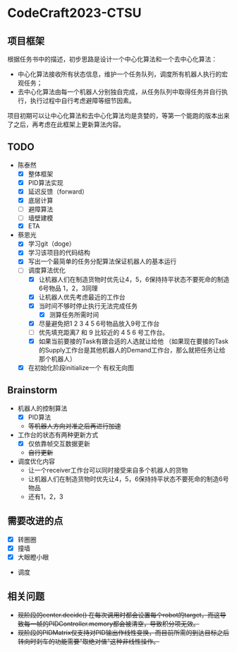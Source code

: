 # CodeCraft2023-CTSU

## 项目框架

根据任务书中的描述，初步思路是设计一个中心化算法和一个去中心化算法：

- 中心化算法接收所有状态信息，维护一个任务队列，调度所有机器人执行的宏观任务；
- 去中心化算法由每一个机器人分别独自完成，从任务队列中取得任务并自行执行，执行过程中自行考虑避障等细节因素。

项目初期可以让中心化算法和去中心化算法均是贪婪的，等第一个能跑的版本出来了之后，再考虑在此框架上更新算法内容。

## TODO

- 陈泰然
    - [x] 整体框架
    - [x] PID算法实现
    - [x] 延迟反馈（forward）
    - [x] 底层计算
    - [ ] 避障算法
    - [ ] 墙壁建模
    - [x] ETA
- 蔡恩光
    - [x] 学习git（doge）
    - [x] 学习该项目的代码结构
    - [x] 写出一个最简单的任务分配算法保证机器人的基本运行
    - [ ] 调度算法优化
        - [x] 让机器人们在制造货物时优先让4，5，6保持持平状态不要死命的制造6号物品 1，2，3同理
        - [x] 让机器人优先考虑最近的工作台
        - [x] 当时间不够时停止执行无法完成任务
            - [x] 测算任务所需时间
        - [x] 尽量避免把1 2 3 4 5 6号物品放入9号工作台
        - [ ] 优先填充距离7 和 9 比较近的 4 5 6 号工作台。
        - [x] 如果当前要接的Task有跟合适的人选就让给他 （如果现在要接的Task的Supply工作台是其他机器人的Demand工作台，那么就把任务让给那个机器人）
    - [x] 在初始化阶段initialize一个 有权无向图

## Brainstorm

- 机器人的控制算法
    - [x] PID算法
    - ~~等机器人方向对准之后再进行加速~~
- 工作台的状态有两种更新方式
    - [x] 仅依靠帧交互数据更新
    - ~~自行更新~~
- 调度优化内容
    - 让一个receiver工作台可以同时接受来自多个机器人的货物
    - 让机器人们在制造货物时优先让4，5，6保持持平状态不要死命的制造6号物品
    - 还有1，2，3
    
## 需要改进的点

- [x] 转圈圈
- [x] 撞墙
- [x] 大眼瞪小眼
- 调度

## 相关问题

- ~~现阶段的center.decide()
  在每次调用时都会设置每个robot的target，而这导致每一帧的PIDController.memory都会被清空，导致积分项无效。~~
- ~~现阶段的PIDMatrix仅支持对PID输出作线性变换，而目前所需的到达目标之后转向时刹车的功能需要"取绝对值"这种非线性操作。~~

